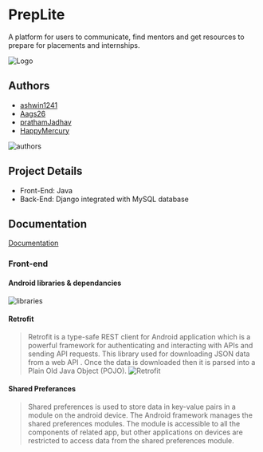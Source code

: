 
#  PrepLite

A platform for users to communicate, find mentors and get resources to prepare for placements and internships.


![Logo](https://github.com/ashwin1241/PrepLite/blob/master/app/src/main/res/drawable/apklogo.jpeg?raw=true)


## Authors

- [ashwin1241](https://github.com/ashwin1241)
- [Aags26](https://github.com/Aags26)
- [prathamJadhav](https://github.com/prathamJadhav)
- [HappyMercury](https://github.com/HappyMercury)

![authors](https://github.com/ashwin1241/PrepLite/blob/master/app/src/main/res/drawable/authors.jpg?raw=true)




## Project Details
- Front-End: Java
- Back-End: Django integrated with MySQL database
## Documentation

[Documentation](https://docs.google.com/presentation/d/1IiiarApBDb_qv1eqQeNqHcDgm2eNQJ4ZWBUoqev21tA/edit?usp=sharing)

### Front-end
####   Android libraries & dependancies
![libraries](https://github.com/ashwin1241/PrepLite/blob/master/app/src/main/res/drawable/p11.jpg?raw=true)
#### Retrofit

> Retrofit is a type-safe REST client for Android application which is a powerful framework for authenticating and interacting with APIs and sending API requests. This library used for downloading JSON  data from a web API . Once the data is downloaded then it is parsed into a Plain Old Java Object (POJO).
![Retrofit](https://github.com/ashwin1241/PrepLite/blob/master/app/src/main/res/retrofitimg.png?raw=true)
#### Shared Preferances
> Shared preferences is used to store  data in key-value pairs in a module on the android device. The Android framework manages the shared preferences modules. The module is accessible to all the components of related app, but other applications on devices are restricted to access data from the shared preferences module.

